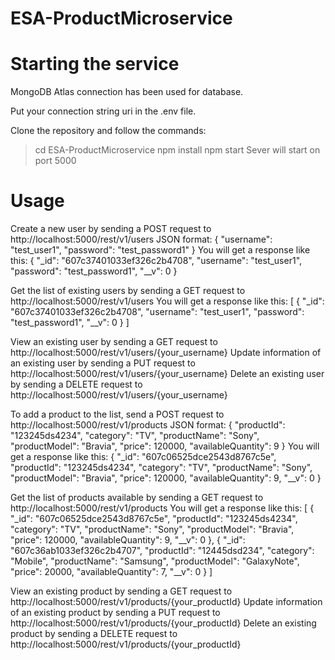 # ESA-ProductMicroservice
# Starting the service
MongoDB Atlas connection has been used for database.

Put your connection string uri in the .env file.

Clone the repository and follow the commands:

> cd ESA-ProductMicroservice
> npm install
> npm start
Sever will start on port 5000
# Usage
Create a new user by sending a POST request to http://localhost:5000/rest/v1/users JSON format:
        {
            	"username": "test_user1",
        	    "password": "test_password1"
        }
You will get a response like this:
        {
        	"_id": "607c37401033ef326c2b4708",
        	"username": "test_user1",
        	"password": "test_password1",
        	"__v": 0
        }
        
Get the list of existing users by sending a GET request to http://localhost:5000/rest/v1/users
You will get a response like this:
[
    {
        "_id": "607c37401033ef326c2b4708",
        "username": "test_user1",
        "password": "test_password1",
        "__v": 0
    }
]

View an existing user by sending a GET request to http://localhost:5000/rest/v1/users/{your_username}
Update information of an existing user by sending a PUT request to http://localhost:5000/rest/v1/users/{your_username} 
Delete an existing user by sending a DELETE request to http://localhost:5000/rest/v1/users/{your_username}

To add a product to the list, send a POST request to http://localhost:5000/rest/v1/products JSON format:
        {
            	"productId": "123245ds4234",
            	"category": "TV",
            	"productName": "Sony",
            	"productModel": "Bravia",
            	"price": 120000,
            	"availableQuantity": 9
        }
 You will get a response like this:
        {
          "_id": "607c06525dce2543d8767c5e",
        	"productId": "123245ds4234",
        	"category": "TV",
        	"productName": "Sony",
        	"productModel": "Bravia",
        	"price": 120000,
        	"availableQuantity": 9,
        	"__v": 0
          }
 
 Get the list of products available by sending a GET request to http://localhost:5000/rest/v1/products
 You will get a response like this:
[
    {
        "_id": "607c06525dce2543d8767c5e",
        "productId": "123245ds4234",
        "category": "TV",
        "productName": "Sony",
        "productModel": "Bravia",
        "price": 120000,
        "availableQuantity": 9,
        "__v": 0
    },
    {
        "_id": "607c36ab1033ef326c2b4707",
        "productId": "12445dsd234",
        "category": "Mobile",
        "productName": "Samsung",
        "productModel": "GalaxyNote",
        "price": 20000,
        "availableQuantity": 7,
        "__v": 0
    }
]
   
View an existing product by sending a GET request to http://localhost:5000/rest/v1/products/{your_productId}
Update information of an existing product by sending a PUT request to http://localhost:5000/rest/v1/products/{your_productId}
Delete an existing product by sending a DELETE request to http://localhost:5000/rest/v1/products/{your_productId}


